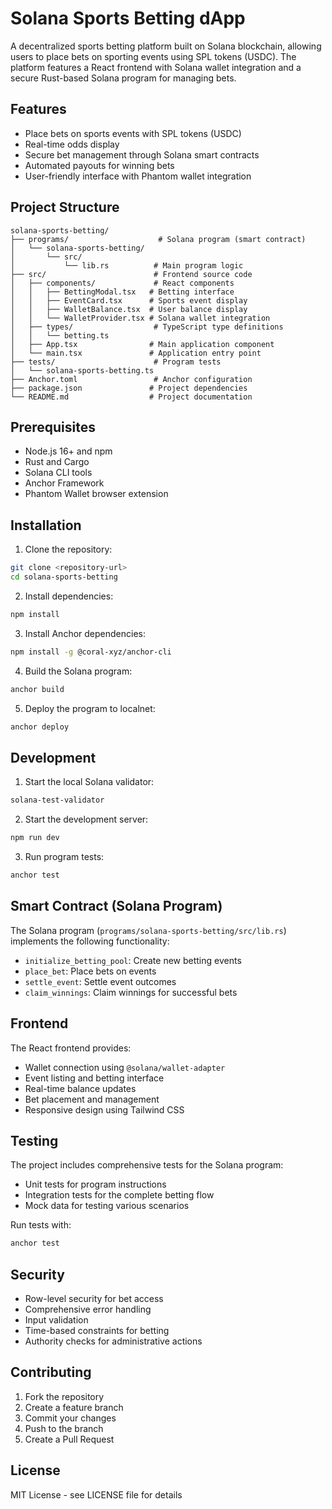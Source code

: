 # Solana Sports Betting dApp

A decentralized sports betting platform built on Solana blockchain, allowing users to place bets on sporting events using SPL tokens (USDC). The platform features a React frontend with Solana wallet integration and a secure Rust-based Solana program for managing bets.

## Features

- Place bets on sports events with SPL tokens (USDC)
- Real-time odds display
- Secure bet management through Solana smart contracts
- Automated payouts for winning bets
- User-friendly interface with Phantom wallet integration

## Project Structure

```
solana-sports-betting/
├── programs/                    # Solana program (smart contract)
│   └── solana-sports-betting/
│       └── src/
│           └── lib.rs          # Main program logic
├── src/                        # Frontend source code
│   ├── components/             # React components
│   │   ├── BettingModal.tsx   # Betting interface
│   │   ├── EventCard.tsx      # Sports event display
│   │   ├── WalletBalance.tsx  # User balance display
│   │   └── WalletProvider.tsx # Solana wallet integration
│   ├── types/                  # TypeScript type definitions
│   │   └── betting.ts
│   ├── App.tsx                # Main application component
│   └── main.tsx               # Application entry point
├── tests/                      # Program tests
│   └── solana-sports-betting.ts
├── Anchor.toml                 # Anchor configuration
├── package.json               # Project dependencies
└── README.md                  # Project documentation
```

## Prerequisites

- Node.js 16+ and npm
- Rust and Cargo
- Solana CLI tools
- Anchor Framework
- Phantom Wallet browser extension

## Installation

1. Clone the repository:
```bash
git clone <repository-url>
cd solana-sports-betting
```

2. Install dependencies:
```bash
npm install
```

3. Install Anchor dependencies:
```bash
npm install -g @coral-xyz/anchor-cli
```

4. Build the Solana program:
```bash
anchor build
```

5. Deploy the program to localnet:
```bash
anchor deploy
```

## Development

1. Start the local Solana validator:
```bash
solana-test-validator
```

2. Start the development server:
```bash
npm run dev
```

3. Run program tests:
```bash
anchor test
```

## Smart Contract (Solana Program)

The Solana program (`programs/solana-sports-betting/src/lib.rs`) implements the following functionality:

- `initialize_betting_pool`: Create new betting events
- `place_bet`: Place bets on events
- `settle_event`: Settle event outcomes
- `claim_winnings`: Claim winnings for successful bets

## Frontend

The React frontend provides:

- Wallet connection using `@solana/wallet-adapter`
- Event listing and betting interface
- Real-time balance updates
- Bet placement and management
- Responsive design using Tailwind CSS

## Testing

The project includes comprehensive tests for the Solana program:

- Unit tests for program instructions
- Integration tests for the complete betting flow
- Mock data for testing various scenarios

Run tests with:
```bash
anchor test
```

## Security

- Row-level security for bet access
- Comprehensive error handling
- Input validation
- Time-based constraints for betting
- Authority checks for administrative actions

## Contributing

1. Fork the repository
2. Create a feature branch
3. Commit your changes
4. Push to the branch
5. Create a Pull Request

## License

MIT License - see LICENSE file for details